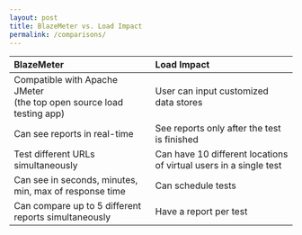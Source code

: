 ```yaml
---
layout: post
title: BlazeMeter vs. Load Impact
permalink: /comparisons/
---
```

|  BlazeMeter  |  Load Impact  |
|:-------|:-------|
| Compatible with Apache JMeter <br> (the top open source load testing app) | User can input customized data stores |
| Can see reports in real-time  | See reports only after the test is finished |
| Test different URLs simultaneously  | Can have 10 different locations of virtual users in a single test |
| Can see in seconds, minutes, min, max of response time | Can schedule tests |
| Can compare up to 5 different reports simultaneously |  Have a report per test |
